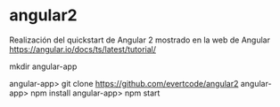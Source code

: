 # angular2

Realización del quickstart de Angular 2 mostrado en la web de Angular https://angular.io/docs/ts/latest/tutorial/

mkdir angular-app

angular-app> git clone https://github.com/evertcode/angular2
angular-app> npm install
angular-app> npm start
